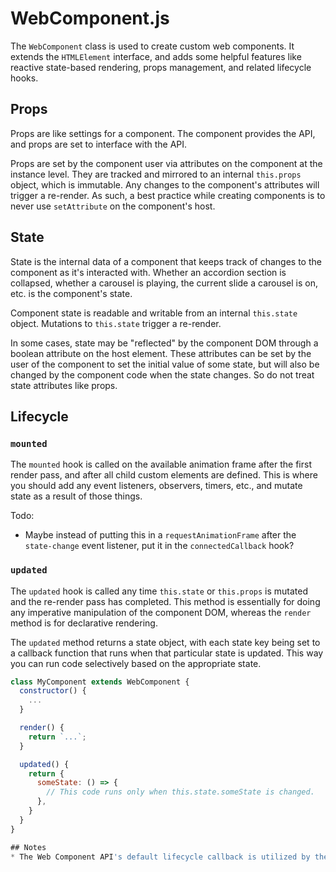 # WebComponent.js

The `WebComponent` class is used to create custom web components. It extends the `HTMLElement` interface, and adds some helpful features like reactive state-based rendering, props management, and related lifecycle hooks.

## Props
Props are like settings for a component. The component provides the API, and props are set to interface with the API.

Props are set by the component user via attributes on the component at the instance level. They are tracked and mirrored to an internal `this.props` object, which is immutable. Any changes to the component's attributes will trigger a re-render. As such, a best practice while creating components is to never use `setAttribute` on the component's host.

## State
State is the internal data of a component that keeps track of changes to the component as it's interacted with. Whether an accordion section is collapsed, whether a carousel is playing, the current slide a carousel is on, etc. is the component's state.

Component state is readable and writable from an internal `this.state` object. Mutations to `this.state` trigger a re-render.

In some cases, state may be "reflected" by the component DOM through a boolean attribute on the host element. These attributes can be set by the user of the component to set the initial value of some state, but will also be changed by the component code when the state changes. So do not treat state attributes like props.

## Lifecycle
### `mounted`
The `mounted` hook is called on the available animation frame after the first render pass, and after all child custom elements are defined. This is where you should add any event listeners, observers, timers, etc., and mutate state as a result of those things.

Todo:
* Maybe instead of putting this in a `requestAnimationFrame` after the `state-change` event listener, put it in the `connectedCallback` hook?

### `updated`
The `updated` hook is called any time `this.state` or `this.props` is mutated and the re-render pass has completed. This method is essentially for doing any imperative manipulation of the component DOM, whereas the `render` method is for declarative rendering.

The `updated` method returns a state object, with each state key being set to a callback function that runs when that particular state is updated. This way you can run code selectively based on the appropriate state.

```javascript
class MyComponent extends WebComponent {
  constructor() {
    ...
  }

  render() {
    return `...`;
  }

  updated() {
    return {
      someState: () => {
        // This code runs only when this.state.someState is changed.
      },
    }
  }
}

## Notes
* The Web Component API's default lifecycle callback is utilized by the `WebComponent` class and are thus reserved for it. It is not recommended to use them; instead, use the provided callbacks (e.g. `mounted` instead of `connectedCallback`, `updated` instead of `attributeChangedCallback`, etc.) If you do use the Web Component API's provided callbacks, make sure to first invoke the `super`'s callback (e.g. `super.attributeChangedCallback()`).
